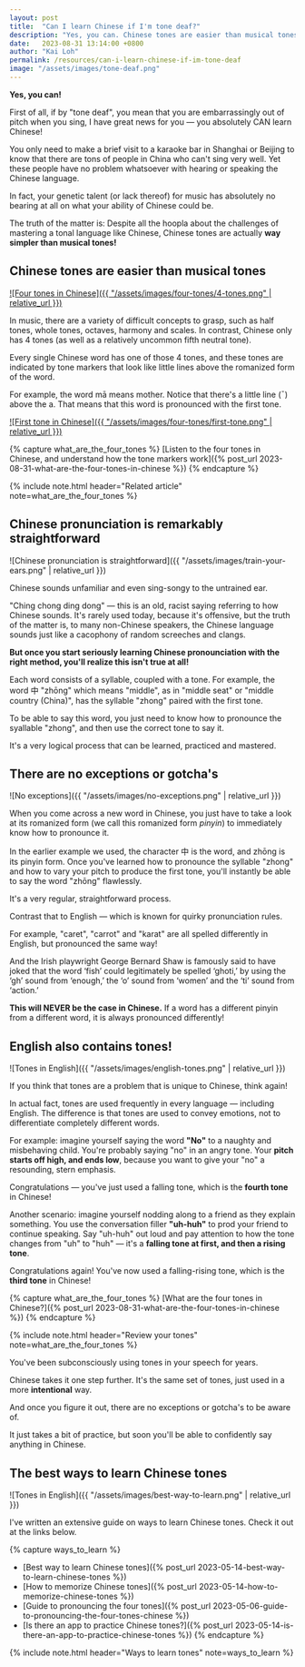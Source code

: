 ```yaml
---
layout: post
title:  "Can I learn Chinese if I'm tone deaf?"
description: "Yes, you can. Chinese tones are easier than musical tones."
date:   2023-08-31 13:14:00 +0800
author: "Kai Loh"
permalink: /resources/can-i-learn-chinese-if-im-tone-deaf
image: "/assets/images/tone-deaf.png"
---
```


**Yes, you can!**

First of all, if by "tone deaf", you mean that you are embarrassingly out of pitch when you sing, I have great news for you — you absolutely CAN learn Chinese!

You only need to make a brief visit to a karaoke bar in Shanghai or Beijing to know that there are tons of people in China who can't sing very well. Yet these people have no problem whatsoever with hearing or speaking the Chinese language.

In fact, your genetic talent (or lack thereof) for music has absolutely no bearing at all on what your ability of Chinese could be.

The truth of the matter is: Despite all the hoopla about the challenges of mastering a tonal language like Chinese, Chinese tones are actually **way simpler than musical tones!**

## Chinese tones are easier than musical tones

[![Four tones in Chinese]({{ "/assets/images/four-tones/4-tones.png" | relative_url }})](https://apps.apple.com/app/apple-store/id6444140899?pt=117273943&ct=web&mt=8)

In music, there are a variety of difficult concepts to grasp, such as half tones, whole tones, octaves, harmony and scales. In contrast, Chinese only has 4 tones (as well as a relatively uncommon fifth neutral tone).

Every single Chinese word has one of those 4 tones, and these tones are indicated by tone markers that look like little lines above the romanized form of the word.

For example, the word mā means mother. Notice that there's a little line (¯) above the a. That means that this word is pronounced with the first tone.

[![First tone in Chinese]({{ "/assets/images/four-tones/first-tone.png" | relative_url }})](https://apps.apple.com/app/apple-store/id6444140899?pt=117273943&ct=web&mt=8)

{% capture what_are_the_four_tones %}
[Listen to the four tones in Chinese, and understand how the tone markers work]({% post_url 2023-08-31-what-are-the-four-tones-in-chinese %})
{% endcapture %}

{% include note.html header="Related article" note=what_are_the_four_tones %}

## Chinese pronunciation is remarkably straightforward

![Chinese pronunciation is straightforward]({{ "/assets/images/train-your-ears.png" | relative_url }})

Chinese sounds unfamiliar and even sing-songy to the untrained ear. 

"Ching chong ding dong" — this is an old, racist saying referring to how Chinese sounds. It's rarely used today, because it's offensive, but the truth of the matter is, to many non-Chinese speakers, the Chinese language sounds just like a cacophony of random screeches and clangs.

**But once you start seriously learning Chinese pronounciation with the right method, you'll realize this isn't true at all!**

Each word consists of a syllable, coupled with a tone. For example, the word 中 "zhōng" which means "middle", as in "middle seat" or "middle country (China)", has the syllable "zhong" paired with the first tone.

To be able to say this word, you just need to know how to pronounce the syallable "zhong", and then use the correct tone to say it. 

It's a very logical process that can be learned, practiced and mastered.

## There are no exceptions or gotcha's

![No exceptions]({{ "/assets/images/no-exceptions.png" | relative_url }})

When you come across a new word in Chinese, you just have to take a look at its romanized form (we call this romanized form *pinyin*) to immediately know how to pronounce it. 

In the earlier example we used, the character 中 is the word, and zhōng is its pinyin form. Once you've learned how to pronounce the syllable "zhong" and how to vary your pitch to produce the first tone, you'll instantly be able to say the word "zhōng" flawlessly.

It's a very regular, straightforward process.

Contrast that to English — which is known for quirky pronunciation rules.

For example, "caret", "carrot" and "karat" are all spelled differently in English, but pronounced the same way!

And the Irish playwright George Bernard Shaw is famously said to have joked that the word ‘fish’ could legitimately be spelled ‘ghoti,’ by using the ‘gh’ sound from ‘enough,’ the ‘o’ sound from ‘women’ and the ‘ti’ sound from ‘action.’

**This will NEVER be the case in Chinese.** If a word has a different pinyin from a different word, it is always pronounced differently! 

## English also contains tones!
![Tones in English]({{ "/assets/images/english-tones.png" | relative_url }})

If you think that tones are a problem that is unique to Chinese, think again!

In actual fact, tones are used frequently in every language — including English. The difference is that tones are used to convey emotions, not to differentiate completely different words. 

For example: imagine yourself saying the word **"No"** to a naughty and misbehaving child. You're probably saying "no" in an angry tone. Your **pitch starts off high, and ends low**, because you want to give your "no" a resounding, stern emphasis. 

Congratulations — you've just used a falling tone, which is the **fourth tone** in Chinese! 

Another scenario: imagine yourself nodding along to a friend as they explain something. You use the conversation filler **"uh-huh"** to prod your friend to continue speaking. Say "uh-huh" out loud and pay attention to how the tone changes from "uh" to "huh" — it's a **falling tone at first, and then a rising tone**.

Congratulations again! You've now used a falling-rising tone, which is the **third tone** in Chinese!

{% capture what_are_the_four_tones %}
[What are the four tones in Chinese?]({% post_url 2023-08-31-what-are-the-four-tones-in-chinese %})
{% endcapture %}

{% include note.html header="Review your tones" note=what_are_the_four_tones %}

You've been subconsciously using tones in your speech for years. 

Chinese takes it one step further. It's the same set of tones, just used in a more **intentional** way.

And once you figure it out, there are no exceptions or gotcha's to be aware of. 

It just takes a bit of practice, but soon you'll be able to confidently say anything in Chinese.

## The best ways to learn Chinese tones
![Tones in English]({{ "/assets/images/best-way-to-learn.png" | relative_url }})

I've written an extensive guide on ways to learn Chinese tones. Check it out at the links below.

{% capture ways_to_learn %}
- [Best way to learn Chinese tones]({% post_url 2023-05-14-best-way-to-learn-chinese-tones %})
- [How to memorize Chinese tones]({% post_url 2023-05-14-how-to-memorize-chinese-tones %})
- [Guide to pronouncing the four tones]({% post_url 2023-05-06-guide-to-pronouncing-the-four-tones-chinese %})
- [Is there an app to practice Chinese tones?]({% post_url 2023-05-14-is-there-an-app-to-practice-chinese-tones %})
{% endcapture %}

{% include note.html header="Ways to learn tones" note=ways_to_learn %}
